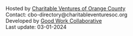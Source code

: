 <br>
<br>
<br>
Hosted by <a href='https://charitableventuresoc.org/'>Charitable Ventures of Orange County</a> <br>
Contact: cbo-directory@charitableventuresoc.org<br>
Developed by <a href= 'https://www.ourgoodwork.co/'>Good Work Collaborative</a> <br>
Last update: 03-01-2024<br>
